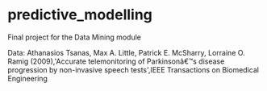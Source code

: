 # predictive_modelling
Final project for the Data Mining module

Data: Athanasios Tsanas, Max A. Little, Patrick E. McSharry, Lorraine O. Ramig (2009),'Accurate telemonitoring of Parkinsonâ€™s disease progression by non-invasive speech tests',IEEE Transactions on Biomedical Engineering
